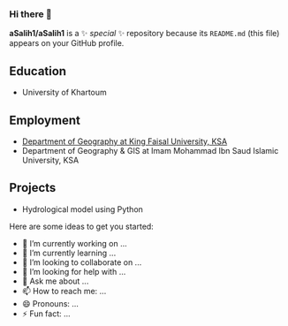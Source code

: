 ### Hi there 👋


**aSalih1/aSalih1** is a ✨ _special_ ✨ repository because its `README.md` (this file) appears on your GitHub profile.

## Education
- University of Khartoum



## Employment
- [Department of Geography at King Faisal University, KSA](https://www.kfu.edu.sa)
- Department of Geography & GIS at Imam Mohammad Ibn Saud Islamic University, KSA


## Projects
- Hydrological model using Python

Here are some ideas to get you started:

- 🔭 I’m currently working on ...
- 🌱 I’m currently learning ...
- 👯 I’m looking to collaborate on ...
- 🤔 I’m looking for help with ...
- 💬 Ask me about ...
- 📫 How to reach me: ...
- 😄 Pronouns: ...
- ⚡ Fun fact: ...

